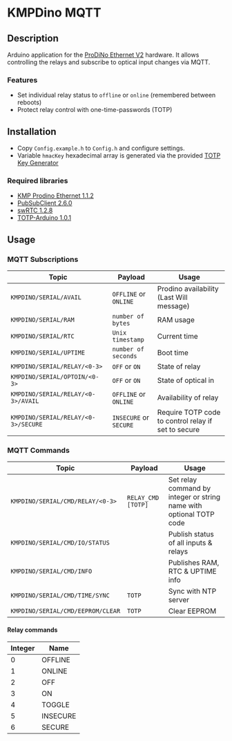 # KMPDino MQTT

## Description

Arduino application for the [ProDiNo Ethernet V2](https://kmpelectronics.eu/products/prodino-ethernet-v2/) hardware. It allows controlling the relays and subscribe to optical input changes via MQTT.

### Features

* Set individual relay status to `offline` or `online` (remembered between reboots)
* Protect relay control with one-time-passwords (TOTP)

## Installation

* Copy `Config.example.h` to `Config.h` and configure settings.
* Variable `hmacKey` hexadecimal array is generated via the provided [TOTP Key Generator](TOTP%20Key%20Generator.html)

### Required libraries

* [KMP Prodino Ethernet 1.1.2](https://github.com/kmpelectronics/Arduino/tree/master/KMPDinoEthernet/src/Ethernet)
* [PubSubClient 2.6.0](https://github.com/knolleary/pubsubclient)
* [swRTC 1.2.8](https://github.com/leomil72/swRTC)
* [TOTP-Arduino 1.0.1](https://github.com/lucadentella/TOTP-Arduino)

## Usage

### MQTT Subscriptions

Topic | Payload | Usage
----- | ------- | -----
`KMPDINO/SERIAL/AVAIL` | `OFFLINE` or `ONLINE` | Prodino availability (Last Will message)
`KMPDINO/SERIAL/RAM` | `number of bytes` | RAM usage
`KMPDINO/SERIAL/RTC` | `Unix timestamp` | Current time
`KMPDINO/SERIAL/UPTIME` | `number of seconds` | Boot time
`KMPDINO/SERIAL/RELAY/<0-3>` | `OFF` or `ON` | State of relay
`KMPDINO/SERIAL/OPTOIN/<0-3>` | `OFF` or `ON` | State of optical in
`KMPDINO/SERIAL/RELAY/<0-3>/AVAIL` | `OFFLINE` or `ONLINE` | Availability of relay
`KMPDINO/SERIAL/RELAY/<0-3>/SECURE` | `INSECURE` or `SECURE` | Require TOTP code to control relay if set to secure

### MQTT Commands

Topic | Payload | Usage
----- | ------- | -----
`KMPDINO/SERIAL/CMD/RELAY/<0-3>` | `RELAY_CMD [TOTP]` | Set relay command by integer or string name with optional TOTP code
`KMPDINO/SERIAL/CMD/IO/STATUS` | | Publish status of all inputs & relays
`KMPDINO/SERIAL/CMD/INFO` | | Publishes RAM, RTC & UPTIME info
`KMPDINO/SERIAL/CMD/TIME/SYNC` | `TOTP` | Sync with NTP server
`KMPDINO/SERIAL/CMD/EEPROM/CLEAR` | `TOTP` | Clear EEPROM

#### Relay commands

Integer | Name
------- | ----
0 		| OFFLINE
1 		| ONLINE
2 		| OFF
3 		| ON
4 		| TOGGLE
5 		| INSECURE
6 		| SECURE

